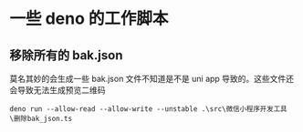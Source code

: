 # 一些 deno 的工作脚本

## 移除所有的 bak.json

莫名其妙的会生成一些 bak.json 文件不知道是不是 uni app 导致的。这些文件还会导致无法生成预览二维码

`deno run --allow-read --allow-write --unstable .\src\微信小程序开发工具\删除bak_json.ts`
